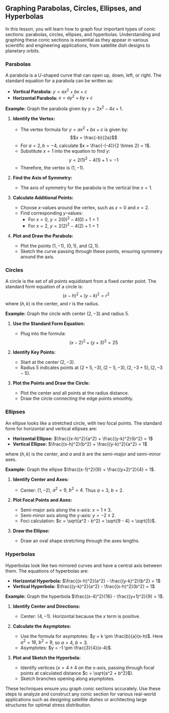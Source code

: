 ## Graphing Parabolas, Circles, Ellipses, and Hyperbolas

In this lesson, you will learn how to graph four important types of conic sections: parabolas, circles, ellipses, and hyperbolas. Understanding and graphing these conic sections is essential as they appear in various scientific and engineering applications, from satellite dish designs to planetary orbits.

### Parabolas

A parabola is a U-shaped curve that can open up, down, left, or right. The standard equation for a parabola can be written as:

- **Vertical Parabola:** $y = ax^2 + bx + c$
- **Horizontal Parabola:** $x = ay^2 + by + c$

**Example:** Graph the parabola given by $y = 2x^2 - 4x + 1$.

1. **Identify the Vertex:**
   - The vertex formula for $y = ax^2 + bx + c$ is given by:
     $$x = \frac{-b}{2a}$$
   - For $a = 2, b = -4$, calculate $x = \frac{-(-4)}{2 \times 2} = 1$.
   - Substitute $x = 1$ into the equation to find $y$:
     $$y = 2(1)^2 - 4(1) + 1 = -1$$
   - Therefore, the vertex is $(1, -1)$.

2. **Find the Axis of Symmetry:**
   - The axis of symmetry for the parabola is the vertical line $x = 1$.

3. **Calculate Additional Points:**
   - Choose $x$-values around the vertex, such as $x = 0$ and $x = 2$.
   - Find corresponding $y$-values:
     - For $x=0$, $y = 2(0)^2 - 4(0) + 1 = 1$
     - For $x=2$, $y = 2(2)^2 - 4(2) + 1 = 1$

4. **Plot and Draw the Parabola:**
   - Plot the points $(1,-1)$, $(0,1)$, and $(2,1)$. 
   - Sketch the curve passing through these points, ensuring symmetry around the axis.

### Circles

A circle is the set of all points equidistant from a fixed center point. The standard form equation of a circle is:
$$ (x - h)^2 + (y - k)^2 = r^2 $$ where $(h, k)$ is the center, and $r$ is the radius.

**Example:** Graph the circle with center $(2, -3)$ and radius $5$.

1. **Use the Standard Form Equation:**
   - Plug into the formula: 
     $$(x - 2)^2 + (y + 3)^2 = 25$$

2. **Identify Key Points:**
   - Start at the center $(2, -3)$.
   - Radius $5$ indicates points at $(2+5,-3), (2-5,-3), (2,-3+5), (2,-3-5)$.

3. **Plot the Points and Draw the Circle:**
   - Plot the center and all points at the radius distance.
   - Draw the circle connecting the edge points smoothly.

### Ellipses

An ellipse looks like a stretched circle, with two focal points. The standard form for horizontal and vertical ellipses are:

- **Horizontal Ellipse:** $\frac{(x-h)^2}{a^2} + \frac{(y-k)^2}{b^2} = 1$
- **Vertical Ellipse:** $\frac{(x-h)^2}{b^2} + \frac{(y-k)^2}{a^2} = 1$

where $(h, k)$ is the center, and $a$ and $b$ are the semi-major and semi-minor axes.

**Example:** Graph the ellipse $\frac{(x-1)^2}{9} + \frac{(y+2)^2}{4} = 1$.

1. **Identify Center and Axes:**
   - Center: $(1, -2)$, $a^2 = 9$, $b^2 = 4$. Thus $a = 3$, $b = 2$.

2. **Plot Focal Points and Axes:**
   - Semi-major axis along the x-axis: $x = 1 \pm 3$.
   - Semi-minor axis along the y-axis: $y = -2 \pm 2$.
   - Foci calculation: $c = \sqrt{a^2 - b^2} = \sqrt{9 - 4} = \sqrt{5}$.

3. **Draw the Ellipse:**
   - Draw an oval shape stretching through the axes lengths.

### Hyperbolas

Hyperbolas look like two mirrored curves and have a central axis between them. The equations of hyperbolas are:

- **Horizontal Hyperbola:** $\frac{(x-h)^2}{a^2} - \frac{(y-k)^2}{b^2} = 1$
- **Vertical Hyperbola:** $\frac{(y-k)^2}{a^2} - \frac{(x-h)^2}{b^2} = 1$

**Example:** Graph the hyperbola $\frac{(x-4)^2}{16} - \frac{(y+1)^2}{9} = 1$.

1. **Identify Center and Directions:**
   - Center: $(4, -1)$. Horizontal because the $x$ term is positive.

2. **Calculate the Asymptotes:**
   - Use the formula for asymptotes: $y = k \pm \frac{b}{a}(x-h)$. Here $a^2 = 16$, $b^2 = 9$, so $a = 4$, $b = 3$.
   - Asymptotes: $y = -1 \pm \frac{3}{4}(x-4)$.

3. **Plot and Sketch the Hyperbola:**
   - Identify vertices ($x = 4 \pm 4$ on the x-axis, passing through focal points at calculated distance $c = \sqrt{a^2 + b^2}$).
   - Sketch branches opening along asymptotes.

These techniques ensure you graph conic sections accurately. Use these steps to analyze and construct any conic section for various real-world applications such as designing satellite dishes or architecting large structures for optimal stress distribution.